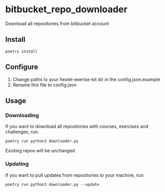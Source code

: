 # bitbucket_repo_downloader
Download all repositories from bitbucket account

## Install
```
poetry install
```

## Configure
1. Change paths to your hexlet-exerise-kit dir in the config.json.example
2. Rename this file to config.json

## Usage
### Downloading
If you want to download all repositories with courses, exercises and challenges, run:
```
poetry run python3 downloader.py
```
Existing repos will be unchanged

### Updating
If you want to pull updates from repositories to your machine, run:
```
poetry run python3 downloader.py --update
```
